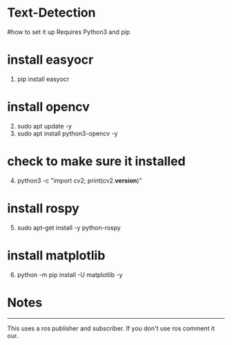 # Text-Detection
#how to set it up
Requires Python3 and pip
# install easyocr
1. pip install easyocr
# install opencv
2. sudo apt update -y
3. sudo apt install python3-opencv -y
 # check to make sure it installed
4. python3 -c "import cv2; print(cv2.__version__)"
 # install rospy
5. sudo apt-get install -y python-rospy
 # install matplotlib
6. python -m pip install -U matplotlib -y

 # Notes
----------
This uses a ros publisher and subscriber.
If you don't use ros comment it our.
